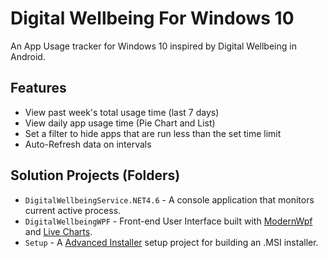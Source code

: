 # Digital Wellbeing For Windows 10
An App Usage tracker for Windows 10 inspired by Digital Wellbeing in Android.

## Features
- View past week's total usage time (last 7 days)
- View daily app usage time (Pie Chart and List)
- Set a filter to hide apps that are run less than the set time limit
- Auto-Refresh data on intervals

## Solution Projects (Folders)
- `DigitalWellbeingService.NET4.6` - A console application that monitors current active process.
- `DigitalWellbeingWPF` - Front-end User Interface built with [ModernWpf](https://github.com/Kinnara/ModernWpf) and [Live Charts](https://lvcharts.net/).
- `Setup` - A [Advanced Installer](https://www.advancedinstaller.com/) setup project for building an .MSI installer.
